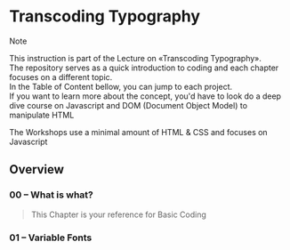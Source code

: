 # Transcoding Typography

> [!NOTE]
> This instruction is part of the Lecture on «Transcoding Typography». <br/>
> The repository serves as a quick introduction to coding and each chapter focuses on a different topic.
> <br/>
> In the Table of Content bellow, you can jump to each project.<br/>
> If you want to learn more about the concept, you'd have to look do a deep dive course on
> Javascript and  DOM (Document Object Model) to manipulate HTML
>
> The Workshops use a minimal amount of HTML & CSS and focuses on Javascript

## Overview

### 00 – What is what?
> This Chapter is your reference for Basic Coding 
### 01 – Variable Fonts


